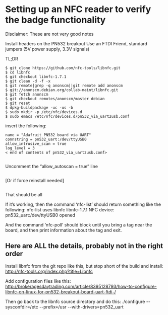 # Setting up an NFC reader to verify the badge functionality

Disclaimer: These are not very good notes


Install headers on the PN532 breakout
Use an FTDI Friend, standard jumpers (5V power supply, 3.3V signals)

TL;DR

```$ sudo apt-get install libusb-dev dh-autoreconf libusb-0.1-4
$ git clone https://github.com/nfc-tools/libnfc.git
$ cd libnfc
$ git checkout libnfc-1.7.1
$ git clean -d -f -x
$ git remote|grep -q anonscm||git remote add anonscm
$ git://anonscm.debian.org/collab-maint/libnfc.git
$ git fetch anonscm
$ git checkout remotes/anonscm/master debian
$ git reset
$ dpkg-buildpackage -uc -us -b
$ sudo mkdir -p /etc/nfc/devices.d
$ sudo emacs /etc/nfc/devices.d/pn532_via_uart2usb.conf
```

insert the following:

```## Typical configuration file for PN532 board (ie. microbuilder.eu / Adafruit) device
name = "Adafruit PN532 board via UART"
connstring = pn532_uart:/dev/ttyUSB0
allow_intrusive_scan = true
log_level = 3
< end of contents of pn532_via_uart2usb.conf>
```

```$ sudo emacs /etc/nfc/libnfc.conf
```

Uncomment the “allow_autoscan = true” line

```$ sudo dpkg -i ../libnfc*.deb
```

[Or if force reinstall needed]

```sudo dpkg --force-all -i ../libnfc*.deb
```

That should be all

If it’s working, then the command ‘nfc-list’ should return something like the following:
nfc-list uses libnfc libnfc-1.7.1
NFC device: pn532_uart:/dev/ttyUSB0 opened


And the command ‘nfc-poll’ should block until you bring a tag near the board, and then print 
information about the tag and exit.


## Here are ALL the details, probably not in the right order

Install libnfc from the git repo like this, but stop short of the build and install:
http://nfc-tools.org/index.php?title=Libnfc


Add configuration files like this:
http://brokeragesdaytrading.com/article/8395128793/how-to-configure-libnfc-on-linux-for-pn532-breakout-board-uart-ftdi-/

Then go back to the libnfc source directory and do this:
./configure --sysconfdir=/etc --prefix=/usr --with-drivers=pn532_uart


